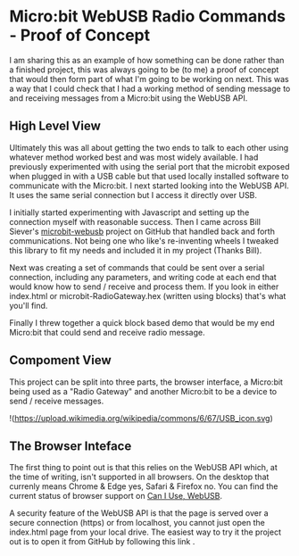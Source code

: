 # Micro:bit WebUSB Radio Commands - Proof of Concept
I am sharing this as an example of how something can be done rather than a finished project, this was always going to be (to me) a proof of concept that would then form part of what I'm going to be working on next. This was a way that I could check that I had a working method of sending message to and receiving messages from a Micro:bit using the WebUSB API.

## High Level View

Ultimately this was all about getting the two ends to talk to each other using whatever method worked best and was most widely available. I had previously experimented with using the serial port that the microbit exposed when plugged in with a USB cable but that used locally installed software to communicate with the Micro:bit. I next started looking into the WebUSB API. It uses the same serial connection but I access it directly over USB.

I initially started experimenting with Javascript and setting up the connection myself with reasonable success. Then I came across Bill Siever's [microbit-webusb](https://github.com/bsiever/microbit-webusb) project on GitHub that handled back and forth communications. Not being one who like's re-inventing wheels I tweaked this library to fit my needs and included it in my project (Thanks Bill).

Next was creating a set of commands that could be sent over a serial connection, including any parameters, and writing code at each end that would know how to send / receive and process them. If you look in either index.html or microbit-RadioGateway.hex (written using blocks) that's what you'll find.

Finally I threw together a quick block based demo that would be my end Micro:bit that could send and receive radio message.

## Compoment View   

This project can be split into three parts, the browser interface, a Micro:bit being used as a "Radio Gateway" and another Micro:bit to be a device to send / receive messages.

!(https://upload.wikimedia.org/wikipedia/commons/6/67/USB_icon.svg)



## The Browser Inteface
The first thing to point out is that this relies on the WebUSB API which, at the time of writing, isn't supported in all browsers. On the desktop that currenly means Chrome & Edge yes, Safari & Firefox no. You can find the current status of browser support on [Can I Use, WebUSB](https://caniuse.com/webusb).

A security feature of the WebUSB API is that the page is served over a secure connection (https) or from localhost, you cannot just open the index.html page from your local drive. The easiest way to try it the project out is to open it from GitHub by following this link []().
